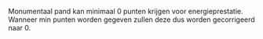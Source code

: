 Monumentaal pand kan minimaal 0 punten krijgen voor energieprestatie. Wanneer min punten worden gegeven zullen deze dus worden gecorrigeerd naar 0.
